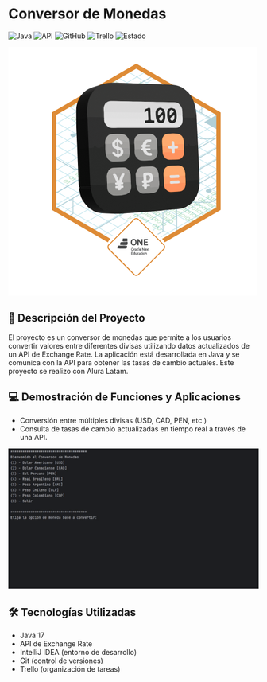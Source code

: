 # Conversor de Monedas
![Java](https://img.shields.io/badge/Java-17-brightgreen)
![API](https://img.shields.io/badge/API-Exchange%20Rate-blue)
![GitHub](https://img.shields.io/badge/GitHub-Repository-lightgrey)
![Trello](https://img.shields.io/badge/Trello-Organización-yellow)
![Estado](https://img.shields.io/badge/Estado-Terminado-brightgreen)

![Badge-Conversor](img/Badge-Conversor.png)

## 📖 Descripción del Proyecto
El proyecto es un conversor de monedas que permite a los usuarios convertir valores entre diferentes divisas utilizando datos actualizados de un API de Exchange Rate. La aplicación está desarrollada en Java y se comunica con la API para obtener las tasas de cambio actuales. Este proyecto se realizo con Alura Latam.

## 💻 Demostración de Funciones y Aplicaciones
- Conversión entre múltiples divisas (USD, CAD, PEN, etc.)
- Consulta de tasas de cambio actualizadas en tiempo real a través de una API.

![Captura de Pantalla](img/prueba.gif)

## 🛠 Tecnologías Utilizadas
- Java 17
- API de Exchange Rate
- IntelliJ IDEA (entorno de desarrollo)
- Git (control de versiones)
- Trello (organización de tareas)
